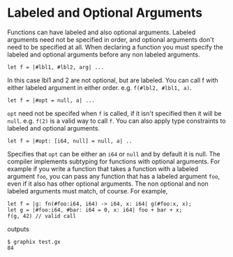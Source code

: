 # Labeled and Optional Arguments

Functions can have labeled and also optional arguments. Labeled arguments need
not be specified in order, and optional arguments don't need to be specified at
all. When declaring a function you must specify the labeled and optional
arguments before any non labeled arguments.

```graphix
let f = |#lbl1, #lbl2, arg| ...
```

In this case lbl1 and 2 are not optional, but are labeled. You can call f with
either labeled argument in either order. e.g. `f(#lbl2, #lbl1, a)`.

```graphix
let f = |#opt = null, a| ...
```

`opt` need not be specifed when `f` is called, if it isn't specified then it
will be `null`. e.g. `f(2)` is a valid way to call `f`. You can also apply type
constraints to labeled and optional arguments.

```graphix
let f = |#opt: [i64, null] = null, a| ..
```

Specifies that `opt` can be either an `i64` or `null` and by default it is null.
The compiler implements subtyping for functions with optional arguments. For
example if you write a function that takes a function with a labeled argument
`foo`, you can pass any function that has a labeled argument `foo`, even if it
also has other optional arguments. The non optional and non labeled arguments
must match, of course. For example,

```graphix
let f = |g: fn(#foo:i64, i64) -> i64, x: i64| g(#foo:x, x);
let g = |#foo:i64, #bar: i64 = 0, x: i64| foo + bar + x;
f(g, 42) // valid call
```

outputs

```
$ graphix test.gx
84
```
